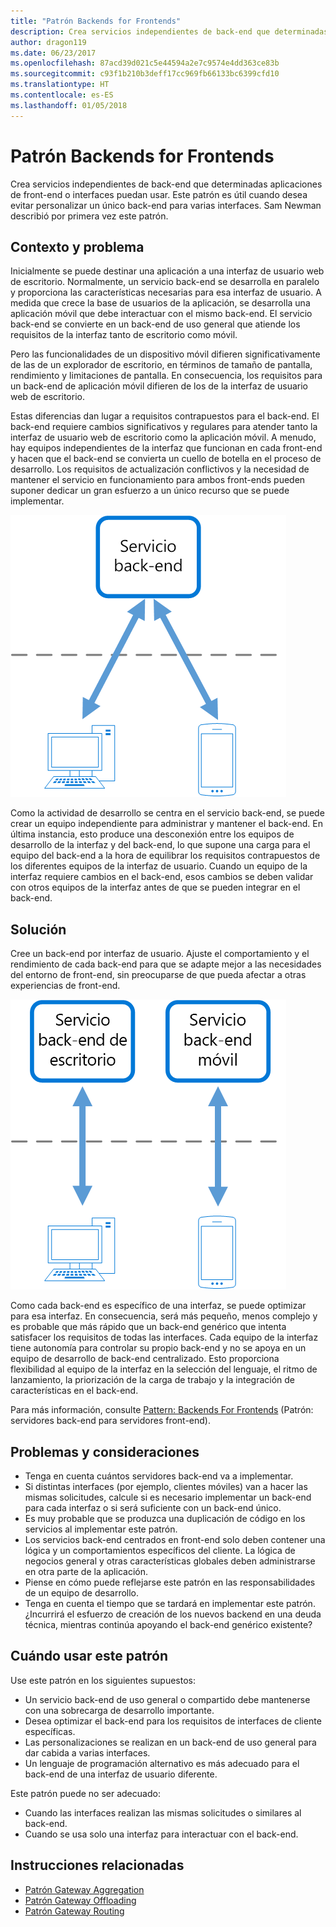 ```yaml
---
title: "Patrón Backends for Frontends"
description: Crea servicios independientes de back-end que determinadas aplicaciones de front-end o interfaces puedan usar.
author: dragon119
ms.date: 06/23/2017
ms.openlocfilehash: 87acd39d021c5e44594a2e7c9574e4dd363ce83b
ms.sourcegitcommit: c93f1b210b3deff17cc969fb66133bc6399cfd10
ms.translationtype: HT
ms.contentlocale: es-ES
ms.lasthandoff: 01/05/2018
---
```

# <a name="backends-for-frontends-pattern"></a>Patrón Backends for Frontends

Crea servicios independientes de back-end que determinadas aplicaciones de front-end o interfaces puedan usar. Este patrón es útil cuando desea evitar personalizar un único back-end para varias interfaces. Sam Newman describió por primera vez este patrón.

## <a name="context-and-problem"></a>Contexto y problema

Inicialmente se puede destinar una aplicación a una interfaz de usuario web de escritorio. Normalmente, un servicio back-end se desarrolla en paralelo y proporciona las características necesarias para esa interfaz de usuario. A medida que crece la base de usuarios de la aplicación, se desarrolla una aplicación móvil que debe interactuar con el mismo back-end. El servicio back-end se convierte en un back-end de uso general que atiende los requisitos de la interfaz tanto de escritorio como móvil.

Pero las funcionalidades de un dispositivo móvil difieren significativamente de las de un explorador de escritorio, en términos de tamaño de pantalla, rendimiento y limitaciones de pantalla. En consecuencia, los requisitos para un back-end de aplicación móvil difieren de los de la interfaz de usuario web de escritorio. 

Estas diferencias dan lugar a requisitos contrapuestos para el back-end. El back-end requiere cambios significativos y regulares para atender tanto la interfaz de usuario web de escritorio como la aplicación móvil. A menudo, hay equipos independientes de la interfaz que funcionan en cada front-end y hacen que el back-end se convierta un cuello de botella en el proceso de desarrollo. Los requisitos de actualización conflictivos y la necesidad de mantener el servicio en funcionamiento para ambos front-ends pueden suponer dedicar un gran esfuerzo a un único recurso que se puede implementar.

![](./_images/backend-for-frontend.png) 

Como la actividad de desarrollo se centra en el servicio back-end, se puede crear un equipo independiente para administrar y mantener el back-end. En última instancia, esto produce una desconexión entre los equipos de desarrollo de la interfaz y del back-end, lo que supone una carga para el equipo del back-end a la hora de equilibrar los requisitos contrapuestos de los diferentes equipos de la interfaz de usuario. Cuando un equipo de la interfaz requiere cambios en el back-end, esos cambios se deben validar con otros equipos de la interfaz antes de que se pueden integrar en el back-end. 

## <a name="solution"></a>Solución

Cree un back-end por interfaz de usuario. Ajuste el comportamiento y el rendimiento de cada back-end para que se adapte mejor a las necesidades del entorno de front-end, sin preocuparse de que pueda afectar a otras experiencias de front-end.

![](./_images/backend-for-frontend-example.png) 

Como cada back-end es específico de una interfaz, se puede optimizar para esa interfaz. En consecuencia, será más pequeño, menos complejo y es probable que más rápido que un back-end genérico que intenta satisfacer los requisitos de todas las interfaces. Cada equipo de la interfaz tiene autonomía para controlar su propio back-end y no se apoya en un equipo de desarrollo de back-end centralizado. Esto proporciona flexibilidad al equipo de la interfaz en la selección del lenguaje, el ritmo de lanzamiento, la priorización de la carga de trabajo y la integración de características en el back-end.

Para más información, consulte [Pattern: Backends For Frontends](http://samnewman.io/patterns/architectural/bff/) (Patrón: servidores back-end para servidores front-end).

## <a name="issues-and-considerations"></a>Problemas y consideraciones

- Tenga en cuenta cuántos servidores back-end va a implementar.
- Si distintas interfaces (por ejemplo, clientes móviles) van a hacer las mismas solicitudes, calcule si es necesario implementar un back-end para cada interfaz o si será suficiente con un back-end único.
- Es muy probable que se produzca una duplicación de código en los servicios al implementar este patrón.
- Los servicios back-end centrados en front-end solo deben contener una lógica y un comportamientos específicos del cliente. La lógica de negocios general y otras características globales deben administrarse en otra parte de la aplicación.
- Piense en cómo puede reflejarse este patrón en las responsabilidades de un equipo de desarrollo.
- Tenga en cuenta el tiempo que se tardará en implementar este patrón. ¿Incurrirá el esfuerzo de creación de los nuevos backend en una deuda técnica, mientras continúa apoyando el back-end genérico existente?

## <a name="when-to-use-this-pattern"></a>Cuándo usar este patrón

Use este patrón en los siguientes supuestos:

- Un servicio back-end de uso general o compartido debe mantenerse con una sobrecarga de desarrollo importante.
- Desea optimizar el back-end para los requisitos de interfaces de cliente específicas.
- Las personalizaciones se realizan en un back-end de uso general para dar cabida a varias interfaces.
- Un lenguaje de programación alternativo es más adecuado para el back-end de una interfaz de usuario diferente.

Este patrón puede no ser adecuado:

- Cuando las interfaces realizan las mismas solicitudes o similares al back-end.
- Cuando se usa solo una interfaz para interactuar con el back-end.

## <a name="related-guidance"></a>Instrucciones relacionadas

- [Patrón Gateway Aggregation](./gateway-aggregation.md)
- [Patrón Gateway Offloading](./gateway-offloading.md)
- [Patrón Gateway Routing](./gateway-routing.md)


